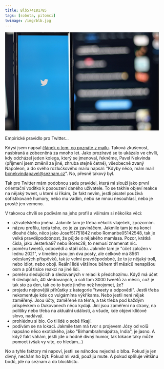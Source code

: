 ```yaml
---
title: Blb574181785
tags: [sobota, pitomci]
twimage: /img/blb.jpg
---
```


![cover](/img/blb.jpg)

Empirické pravidlo pro Twitter...

Kdysi jsem napsal [článek o tom, co poznáte z mailu](https://kcc.misantrop.info/2014/11/10/podpis/). Taková zkušenost, nasbíraná a zobecněná za mnoho let. Jako prozíravé se to ukázalo ve chvíli, kdy odcházel jeden kolega, který se jmenoval, řekněme, Pavel Nekvinda (příjmení jsem změnil za jiné, zhruba stejně četné), všeobecně zvaný Napoleon, a do svého rozlučkového mailu napsal: "Kdyby něco, mám mail bcnekvindapavel@seznam.cz". No, přesně takový byl.

Tak pro Twitter mám podobnou sadu pravidel, která mi slouží jako první orientační vodítko k posouzení daného uživatele. To se takhle objeví reakce na nějaký tweet, u které si říkám, že fakt nevím, jestli pisatel používá sofistikované humory, nebo mu vadím, nebo se mnou nesouhlasí, nebo je prostě jen vemeno.

V takovou chvíli se podívám na jeho profil a všímám si několika věcí:

- uživatelského jména. Jakmile tam je třeba několik vlaječek, zpozorním.
- názvu profilu, teda toho, co je za zavináčem. Jakmile tam je na konci dlouhé číslo, něco jako Josef51751842 nebo Romanbe05142548, tak je velká pravděpodobnost, že půjde o nějakého mamlasa. Pozor, krátká čísla, jako Jesterka97 nebo Borec28, to nemusí znamenat nic.
- poměru tweetů, odpovědí a stáří účtu. Jakmile tam je "účet založen v lednu 2021", v timeline jsou jen dva posty, ale celkově má 8561 odeslaných příspěvků, tak je velmi pravděpodobné, že to je nějaký troll, nebo idiot, nebo obojí. Reální lidé většinou během tří měsíců nenapíšou osm a půl tisíce reakcí na jiné lidi.
- poměru sledujících a sledovaných v relaci k předchozímu. Když má účet 6 sledujících, 40 sledovaných, a solí tam 3000 tweetů za měsíc, což je tak sto za den, tak co to bude jiného než hnojomet, že?
- projedu nejnovější přírůstky z kategorie "tweety a odpovědi". Jestli třeba nekomentuje kde co vulgárníma výkřikama. Nebo jestli není nějak zaměřený. Jsou účty, zaměřené na téma, a tak třeba pod každým příspěvkem o Dukovanech něco kydají. Jiní jsou zaměřeni na strany, na politiky nebo třeba na aktuální události, a všude, kde objeví klíčové slovo, nadávají.
- prohlédnu si bio. Co ti lidé o sobě říkají.
- podívám se na lokaci. Jakmile tam má tvor s projevem Józy od volů napsáno něco exotického, jako "Birhambrahmápátra, India", je jasno. A když fakt váhám, jestli jde o hodně divný humor, tak lokace taky může pomoct (však vy víte, co hledám...)

No a tyhle faktory mi napoví, jestli se náhodou nejedná o blba. Pokud je jen divný, nechám ho být. Pokud mi vadí, použiju mute. A pokud splňuje většinu bodů, jde na seznam a do blocklistu.